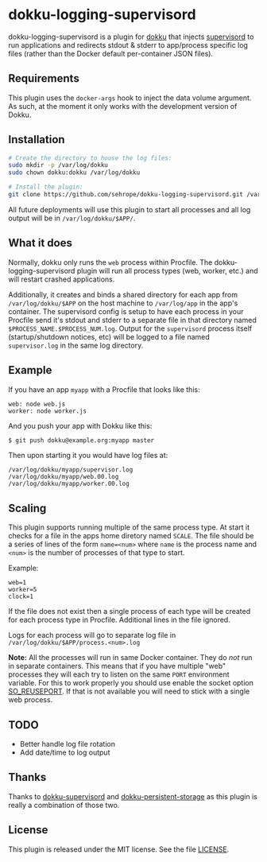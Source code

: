 # dokku-logging-supervisord

dokku-logging-supervisord is a plugin for [dokku][dokku] that injects
[supervisord][super] to run applications and redirects stdout & stderr to app/process specific log files (rather than the Docker default per-container JSON files). 

## Requirements

This plugin uses the `docker-args` hook to inject the data volume argument. As such, at the moment it only works with the development version of Dokku. 

## Installation

```sh
# Create the directory to house the log files:
sudo mkdir -p /var/log/dokku
sudo chown dokku:dokku /var/log/dokku

# Install the plugin:
git clone https://github.com/sehrope/dokku-logging-supervisord.git /var/lib/dokku/plugins/logging-supervisord
```

All future deployments will use this plugin to start all processes and all log output will be in `/var/log/dokku/$APP/`.

## What it does

Normally, dokku only runs the `web` process within Procfile. The
dokku-logging-supervisord plugin will run all process types (web, worker, etc.) and will restart crashed applications.

Additionally, it creates and binds a shared directory for each app from `/var/log/dokku/$APP` on the host machine to `/var/log/app` in the app's container. The supervisord config is setup to have each process in your Procfile send it's stdout and stderr to a separate file in that directory named `$PROCESS_NAME.$PROCESS_NUM.log`. Output for the  `supervisord` process itself (startup/shutdown notices, etc) will be logged to a file named `supervisor.log` in the same log directory.

## Example

If you have an app `myapp` with a Procfile that looks like this:

    web: node web.js
    worker: node worker.js

And you push your app with Dokku like this:

```sh
$ git push dokku@example.org:myapp master
```

Then upon starting it you would have log files at:

    /var/log/dokku/myapp/supervisor.log
    /var/log/dokku/myapp/web.00.log
    /var/log/dokku/myapp/worker.00.log

## Scaling

This plugin supports running multiple of the same process type. At start it checks for a file in the apps home diretory named `SCALE`. The file should be a series of lines of the form `name=<num>` where `name` is the process name and `<num>` is the number of processes of that type to start.

Example:

    web=1
    worker=5
    clock=1

If the file does not exist then a single process of each type will be created for each process type in Procfile. Additional lines in the file ignored.

Logs for each process will go to separate log file in `/var/log/dokku/$APP/process.<num>.log`

__Note:__ All the processes will run in same Docker container. They do *not* run in separate containers. This means that if you have multiple "web" processes they will each try to listen on the same `PORT` environment variable. For this to work properly you should use enable the socket option [SO_REUSEPORT](https://lwn.net/Articles/542629/). If that is not available you will need to stick with a single web process.

## TODO

* Better handle log file rotation
* Add date/time to log output

## Thanks

Thanks to [dokku-supervisord](https://github.com/statianzo/dokku-supervisord) and [dokku-persistent-storage](https://github.com/dyson/dokku-persistent-storage) as this plugin is really a combination of those two.

## License

This plugin is released under the MIT license. See the file [LICENSE](LICENSE).

[dokku]: https://github.com/progrium/dokku
[super]: http://supervisord.org
